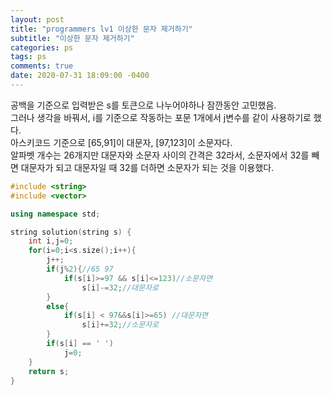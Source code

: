 ```yaml
---
layout: post
title: "programmers lv1 이상한 문자 제거하기"
subtitle: "이상한 문자 제거하기"
categories: ps
tags: ps
comments: true
date: 2020-07-31 18:09:00 -0400
---
```


공백을 기준으로 입력받은 s를 토큰으로 나누어야하나 잠깐동안 고민했음.  
그러나 생각을 바꿔서, i를 기준으로 작동하는 포문 1개에서 j변수를 같이 사용하기로 했다.  
아스키코드 기준으로 [65,91]이 대문자, [97,123]이 소문자다.  
알파벳 개수는 26개지만 대문자와 소문자 사이의 간격은 32라서, 소문자에서 32를 빼면 대문자가 되고 대문자일 때 32를 더하면 소문자가 되는 것을 이용했다.
```cpp
#include <string>
#include <vector>

using namespace std;

string solution(string s) {
    int i,j=0;
    for(i=0;i<s.size();i++){
        j++;
        if(j%2){//65 97
            if(s[i]>=97 && s[i]<=123)//소문자면
                s[i]-=32;//대문자로
        }
        else{
            if(s[i] < 97&&s[i]>=65) //대문자면
                s[i]+=32;//소문자로
        }
        if(s[i] == ' ')
            j=0;
    }
    return s;
}
```

